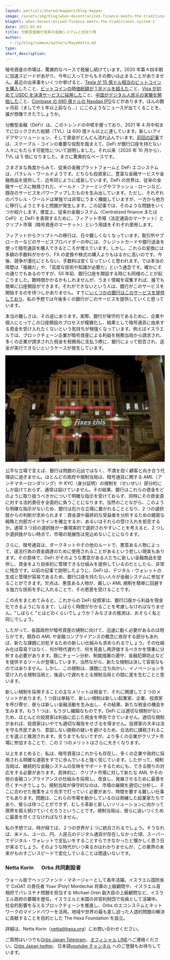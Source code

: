 ```yaml
---
layout: partials/shared/mappers/blog-mapper
image: /assets/img/blog/when-decentralized-finance-meets-the-traditional-system/bg.jpg
blogUrl: when-decentralized-finance-meets-the-traditional-system-2
date: 2021-05-03
title: 分散型金融が従来の金融システムと出会う時
author:
  - /jp/blog/common/authors/MayoHotta.md
type:
short_description:
---
```


暗号資産の市場は、驚異的なペースで発展し続けています。2020 年第４四半期に加速スピードがあがり、今年に入ってからもその勢いは止まることがありません。最近の出来事をいくつか挙げると、[Tesla が 15 億ドル相当のビットコインを購入](https://www.cnbc.com/2021/02/08/tesla-buys-1point5-billion-in-bitcoin.html)したこと、[ビットコインの時価総額が 1 兆ドルを超えた](https://www.msn.com/en-us/news/other/bitcoin-s-market-cap-crosses-1-trillion-for-the-first-time-and-more/ar-BB1dUkYO)こと、[Visa が初めて USDC を決済サービスに採用した](https://usa.visa.com/about-visa/newsroom/press-releases.releaseId.17821.html)こと、[中国がデジタル人民元の実験を開始した](https://www.reuters.com/world/china/china-expand-digital-yuan-experiments-central-bank-vice-governor-2021-04-18/)こと、[Coinbase の 680 億ドルの Nasdaq IPO](https://www.cnbc.com/2021/03/17/coinbase-valuation-rises-to-68-billion-ahead-of-crypto-listing.html)などがあります。ほんの数ヶ月前（ましてや１年以上前なら...）にこのようなニュースが出てくることを、誰が想像できたでしょうか。

分散型金融（DeFi）は、このトレンドの中核を握っており、2021 年 4 月中旬までにロックされた総額（TVL）は 600 億ドル以上に達しています。新しいアイデアやソリューション、そして資金がどんどん流れ込んでいます。[前回の記事](https://www.orbs.com/does-defi-hold-a-promise-for-the-unbanked/)では、ステーブル・コインの重要な役割を踏まえて、DeFi が銀行口座を持たない人々にもたらす可能性について説明しました。それ以来（2020 年 10 月から）、TVL は 5 倍になりました。まさに驚異的なペースです。

さまざまな角度からみて、従来の金融プラットフォームと DeFi エコシステムは、パラレル・ワールドようです。どちらも投資家に、豊富な金融サービスや金融商品を提供して、近年同じように成長しています。DeFi の世界は、従来の金融サービスに触発された、イールド・ファーミングやフラッシュ・ローンなど、既存のサービスをパワーアップしたものを生み出しています。ただし、それぞれのパラレル・ワールドは単独では非常にうまく機能していますが、一方から他方に移行しようとすると問題が発生します。この記事では、そのような問題をいくつか紹介します。便宜上、従来の金融システム（Centralized finance または CeFi）と DeFi を表現するために、フィアット市場（法定通貨のマーケット）とクリプト市場（暗号資産のマーケット）という用語をそれぞれ使用します。

フィアットからクリプトへの移行は、日々難しくなくなっています。取引所やブローカーなどのサービスプロバイダーの中には、クレジットカードや銀行送金を使って暗号通貨を購入できるところが増えています。しかし、これらの変換には多額の手数料がかかり、FX の変換や株式の購入よりもはるかに高いのです。今後、競争が激化にともない、手数料は安くなっていくと思われます。では本当の障壁は「複雑だ」や、「高度な技術や知識が必要だ」という通念です。確かにその通りでもあるのですが、50 年前、銀行口座を開設する時にも同様のことが起こりました。数時間かかるかもしれませんが、うまく情報を収集すれば、誰でも簡単に口座開設ができます。それができないという人は、銀行がこのサービスを開始するのを待つしかありません。すでに[いくつかの銀行はこのサービスを提供しており](https://www.usbank.com/about-us-bank/company-blog/article-library/us-bank-details-new-cryptocurrency-offerings.html)、私の予想では今後多くの銀行がこのサービスを提供していくと思っています。

本当の難しさは、その逆にあります。実際、銀行が保守的であるために、企業や個人にとってこの口座開設のプロセスが複雑化し、結果として暗号通貨に由来する資金を受け入れたくないという気持ちが根強くなっています。例えばイスラエルでは、ブロックチェーン企業が暗号資産による利益を税務当局から請求され、多くの企業が請求された税金を税務局に支払う際に、銀行によって拒否され、送金が実行できないというケースが発生しています。

![](/assets/img/blog/when-decentralized-finance-meets-the-traditional-system/E0TCCctXsAA7xGQ-1030x687.jpeg)

公平な立場で言えば、銀行は問題の元凶ではなく、不満を抱く顧客と向き合う代理店に過ぎません。ほとんどの政府や規制当局は、暗号通貨に関する AML（アンチマネーロンダリング）や KYC（身分証明）の規制を（せいぜい）部分的にしか設けておらず、通常は設けていません。その結果、銀行はこれらの資金をどのように取り扱うべきかについて明確な指示を受けておらず、同時にその資金源に対する法的責任を全面的に負うことになります。当然のことながら、このような明確な指示がないため、銀行は厄介な立場に置かれることとなり、2 つの選択肢からの判断が求められます：資金源や最終的な受益者を分析するための緻密な戦略と内部ガイドラインを確立するか、あるいはそれらの受け入れを拒否するか。通常 3 つ目の選択肢が一番現実的で選択されやすいことを考えると、2 つしか選択肢がない時点で、市場の発展性は見込めないことになります。

さらに、暗号通貨は、ダークネットやその他のルートで、悪意ある人物によって、違法行為の資金調達のために使用されることがあるという悲しい現実もあります。その意味で、DeFi がそのような悪意がある人たちに新しい金融商品を提供し、資金をより効率的に管理できる仕組みを提供しているのだとしたら、非常に残念です。以前の記事で説明したように、DeFi は、デジタル・ウォレットの生成と管理が容易であるため、銀行口座を持たない人々が金融システムに参加することができます。欠点は、悪意ある人物が、厳しい AML 規制を簡単に回避する強力な技術を手に入れることで、その恩恵を受けることです。

この点をまとめてみると、これからの DeFi 投資家は、銀行口座から利益を現金化できるようになるまで、しばらく時間がかかることを考慮しなければなりません。"しばらく "とはどのくらいでしょうか？みなさまの推測は、おそらく私と同じでしょう。

したがって、各国政府が暗号資産の規制に向けて、迅速に動く必要があるのは明らかです。既存の AML や金融コンプライアンスの概念に依存する部分もあれば、新たな課題に対処するための新しい仕組みも求められるでしょう。その仕組み化は容易ではなく、何が時代遅れで、何を見直し再評価するべきかを慎重に分析する必要があります。既にチェーン分析、制裁措置の遵守、金融犯罪防止などを提供するツールが登場しています。当然ながら、新たな規制は決して容易なものではありません。しかし、この規制は、課題に立ち向かい、イノベーションを受け入れる規制当局と、後追いで遅れをとる規制当局との間に差を生むことと思います。

新しい規制を採用することの主なメリットは税金で、それに関連して 2 つのメリットがあります。1 つ目は単純で、新しい規制は新しい起業家、企業、投資家を呼び寄せ、彼らは新しい金融活動を生み出し、その結果、新たな税金の機会を生みます。もう 1 つは、もう少し繊細なものです。DeFi には適切な規制がないため、ほとんどの投資家は利益に応じた税金を申告できていません。適切な規制があれば、投資家はいやでも適切な報告をせざるを得ません。投資家の大半は法を守る市民であり、意図しない脱税の疑いを避けるため、合法的に課税されることを選ぶと推測されます。言うまでもないですが、より多くの企業がクリプト市場に参加することで、この 2 つのメリットはさらに大きくなります。

以上をまとめると、私は、暗号資産はこれからも存在し、多くの企業や政府に採用される明確な道筋をすでに歩んでいると強く信じています。したがって、規制当局は、継続的な金融システムの反映をサポートするためにも、できる限りの対応をする必要があります。具体的に、クリプト市場に対して新たな AML やその他の金融コンプライアンスの仕組みを採用し、改良し、発展させるために最善を尽くすべきでしょう。規制当局が保守的なのは、市場の展開を適切に分析し、そこに合わせた施策をより先手で打っていく必要があり、時間を要する難しい仕事でもあります。問題は、これらの市場を動かしているのは熟練した起業家たちであり、彼らは待つことができず、むしろ革新と新しいソリューションに向かって限界を超え続けていくだろうということです。規制当局は、彼らに追いつくために最善を尽くさなければなりません。

私の予想では、時が経てば、２つの世界が１つに統合されるでしょう。そうなれば、米ドル、ユーロ、円、人民元のデジタル通貨が存在しなかった頃、スーパーでデジタル・ウォレットで支払いをすることすらできなかったと懐かしく思う日が来るでしょう。そのような時代がいつ来るかはわかりませんが、この業界の未来がものすごいスピードで変化していることは間違いないです。

### Netta Korin 　 Orbs 共同創設者

ウォール街でヘッジファンド・マネージャーとして長年活躍。イスラエル国防省で CoGAT の責任者 Yoav (Poly) Mordechai 将軍の上級顧問や、イスラエル首相府でパレスチナ問題を担当する Michael Oren 副大臣の上級顧問など、イスラエル政府の要職を歴任。イスラエルと米国の非営利財団で役員として活躍中。 社会的影響を与えるブロックチェーンを推進し、Orbs のエコシステムとネットワークのマインドパワーを活用。地域や世界の最も差し迫った人道的問題の解決に貢献することを目的とした The Hexa Foundation を設立。

詳細は、Netta Korin（[netta@hexa.org](netta@hexa.org, "email")）にお問い合わせください。

<div class="line-separator"></div>

ご質問はいつでも[Orbs Japan Telegram](https://t.me/joinchat/G0HZhBQssmZ05v6sp_G6jg)、[オフィシャル LINE](https://line.me/R/ti/p/%40vrf9558a)へご連絡ください。[Orbs Japan twitter](https://twitter.com/JapanOrbs)、日本語[youtube チャンネル](https://www.youtube.com/channel/UCZePjhX4e6CuAe8v63Li9lg) へのご登録もお待ちしています。
